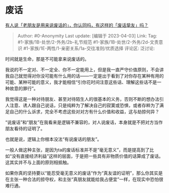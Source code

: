 # 废话
[有人说「老朋友是用来说废话的」，你认同吗，有这样的「废话挚友」吗？](https://www.zhihu.com/question/592523167/answer/2965645980)

> Author: #0-Anonymity
> Last update: [编辑于 2023-04-03]
> Link:
> Tag: #1-家族/1B-处世/2-外务/2b-礼节规范 #1-家族/1B-处世/2-外务/2d-文责意识 #1-家族/1E-两性/1-亲密关系/1a-交往准则/优质选择
> 评论区:
> 泛讨论:

时间就是生命，那是不可能拿来说废话的。

我说的不一定对、不一定全、你不一定能用上，但是我一直严守价值原则，不会讲我自己就觉得对你没可能有什么用的话——一定是出于看到了对你存在某种有用的可能、某种可能的意义，我才能相信“引你花时间注意这些话、理解这些话不是一种故意的罪行”。

我觉得这是一种对待朋友、甚至对待陌生人的很基本的义务，否则不断的想办法引人注意、诱人跟自己说话，只是纯粹为了解决自己的寂寞或恐惧，或者存粹为了满足自己的什么诉求，完全不考虑这些对对方有什么价值和收益，这与劫掠何异？

“说废话”和“朋友”在我看来是逻辑不兼容的，对人说废话，本身就是不把对方当作朋友看待的证明了。

也就是说，逻辑上你根本没法“有说废话的朋友”。

一般人做这种主张，是因为ta的废话标准并不是“毫无意义”，而是提高到了比如“没有直接经济利益”这样的层面，于是把一些具有非物质价值的话算成了废话。这其实并不与上面的原则相抵触。

如果你真的坚持要以“能忍受毫无意义的废话”作为“真友谊的证明”，那么你其实是在主张一种合法的掠夺权，和主张“真朋友就能给我占便宜”一样，在现实中恐怕很难行通。
